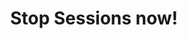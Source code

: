---
title: "Stop Sessions now!"
thumbnail: "/static/images/campaigns/Stop_Jeff_Sessions.png"
blurb: "Call your Senators now to block Sessions' nomination as U.S. Attorney General."
campaign-link: http://action.18mr.org/stopsessions/
current: false
---